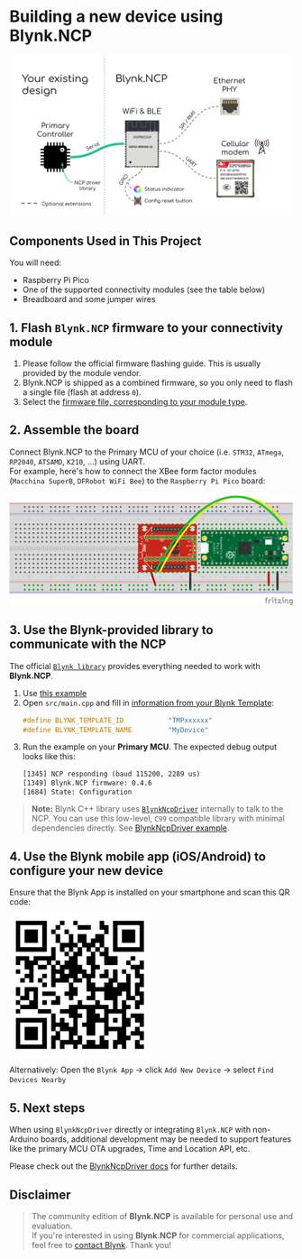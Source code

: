 # Building a new device using Blynk.NCP

![Blynk.NCP connection](./Images/BlynkNCP.png)

## Components Used in This Project

You will need:
- Raspberry Pi Pico
- One of the supported connectivity modules (see the table below)
- Breadboard and some jumper wires

## 1. Flash `Blynk.NCP` firmware to your connectivity module

1. Please follow the official firmware flashing guide. This is usually provided by the module vendor.
2. Blynk.NCP is shipped as a combined firmware, so you only need to flash a single file (flash at address `0`).
3. Select the [firmware file, corresponding to your module type](https://github.com/blynkkk/BlynkNcpDriver/blob/main/docs/Supported%20Modules.md).

## 2. Assemble the board

Connect Blynk.NCP to the Primary MCU of your choice (i.e. `STM32`, `ATmega`, `RP2040`, `ATSAMD`, `K210`, ...) using UART.  
For example, here's how to connect the XBee form factor modules (`Macchina SuperB`, `DFRobot WiFi Bee`) to the `Raspberry Pi Pico` board:

![Blynk.NCP breadboard](./Images/PiPico-XBee-BlynkNCP.png)

## 3. Use the Blynk-provided library to communicate with the NCP

The official [`Blynk library`](https://github.com/blynkkk/blynk-library) provides everything needed to work with **Blynk.NCP**.

1. Use [this example](https://github.com/blynkkk/BlynkNcpExample)
2. Open `src/main.cpp` and fill in [information from your Blynk Template](https://bit.ly/BlynkInject):
    ```cpp
    #define BLYNK_TEMPLATE_ID           "TMPxxxxxx"
    #define BLYNK_TEMPLATE_NAME         "MyDevice"
    ```
3. Run the example on your **Primary MCU**. The expected debug output looks like this:
    ```log
    [1345] NCP responding (baud 115200, 2289 us)
    [1349] Blynk.NCP firmware: 0.4.6
    [1684] State: Configuration
    ```

> **Note:** Blynk C++ library uses [`BlynkNcpDriver`](https://github.com/blynkkk/BlynkNcpDriver) internally to talk to the NCP.
You can use this low-level, `C99` compatible library with minimal dependencies directly. See [BlynkNcpDriver example](https://github.com/blynkkk/BlynkNcpDriver/tree/main/examples/BlynkNCP_Simple).

## 4. Use the **Blynk mobile app** (iOS/Android) to configure your new device

Ensure that the Blynk App is installed on your smartphone and scan this QR code:

<img alt="Add New Device QR" src="./Images/AddNewDeviceQR.png" width="250" />

Alternatively: Open the `Blynk App` -> click `Add New Device` -> select `Find Devices Nearby`

## 5. Next steps

When using `BlynkNcpDriver` directly or integrating `Blynk.NCP` with non-Arduino boards, additional development may be needed to support features like the primary MCU OTA upgrades, Time and Location API, etc.

Please check out the [BlynkNcpDriver docs](https://github.com/blynkkk/BlynkNcpDriver/tree/main/docs) for further details.

## Disclaimer

> The community edition of **Blynk.NCP** is available for personal use and evaluation.  
If you're interested in using **Blynk.NCP** for commercial applications, feel free to [contact Blynk][blynk_sales]. Thank you!


[blynk_sales]: https://blynk.io/en/contact-us-business

